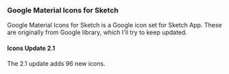### Google Material Icons for Sketch

Google Material Icons for Sketch is a Google icon set for Sketch App. These are originally from Google library, which I'll try to keep updated.

#### Icons Update 2.1

The 2.1 update adds 96 new icons.
